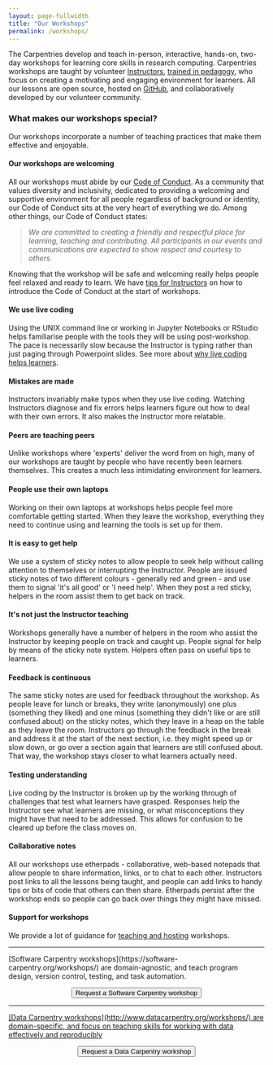 ```yaml
---
layout: page-fullwidth
title: "Our Workshops"
permalink: /workshops/
---
```


The Carpentries develop and teach in-person, interactive, hands-on, two-day workshops for learning core skills in research computing. Carpentries workshops are
taught by volunteer [Instructors](https://carpentries.org/instructors/), [trained in pedagogy](http://carpentries.github.io/instructor-training/), who focus on creating a motivating and engaging environment for learners. All our lessons are open source, hosted on
<a href="https://github.com/">GitHub</a>, and collaboratively developed by our volunteer community. 

### What makes our workshops special?

Our workshops incorporate a number of teaching practices that make them effective and enjoyable.

#### Our workshops are welcoming

All our workshops must abide by our [Code of Conduct](https://docs.carpentries.org/topic_folders/policies/code-of-conduct.html). As a community that values diversity and inclusivity, dedicated to providing a welcoming and supportive environment for all people regardless of background or identity, our Code of Conduct sits at the very heart of everything we do. Among other things, our Code of Conduct states:

> *We are committed to creating a friendly and respectful place for learning, teaching and contributing. All participants in our events and communications are expected to show respect and courtesy to others.*

Knowing that the workshop will be safe and welcoming really helps people feel relaxed and ready to learn. We have [tips for Instructors](https://docs.carpentries.org/topic_folders/hosts_instructors/instructor_tips.html#talking-about-the-code-of-conduct) on how to introduce the Code of Conduct at the start of workshops.

#### <i class="fas fa-terminal"></i> We use live coding

Using the UNIX command line or working in Jupyter Notebooks or RStudio helps familiarise people with the tools they will be using post-workshop. The pace is necessarily slow because the Instructor is typing rather than just paging through Powerpoint slides. See more about [why live coding helps learners](http://carpentries.github.io/instructor-training/15-live/index.html).

#### <i class="fas fa-exclamation-circle"></i> Mistakes are made

Instructors invariably make typos when they use live coding. Watching Instructors diagnose and fix errors helps learners figure out how to deal with their own errors. It also makes the Instructor more relatable.

#### <i class="fas fa-people-carry"></i> Peers are teaching peers

Unlike workshops where 'experts' deliver the word from on high, many of our workshops are taught by people who have recently been learners themselves. This creates a much less intimidating environment for learners.

#### <i class="fas fa-laptop"></i> People use their own laptops

Working on their own laptops at workshops helps people feel more comfortable getting started. When they leave the workshop, everything they need to continue using and learning the tools is set up for them.

#### <i class="fas fa-question"></i> It is easy to get help

We use a system of sticky notes to allow people to seek help without calling attention to themselves or interrupting the Instructor. People are issued sticky notes of two different colours - generally red and green - and use them to signal 'it's all good' or 'I need help'. When they post a red sticky, helpers in the room assist them to get back on track.

#### <i class="fas fa-users"></i> It's not just the Instructor teaching

Workshops generally have a number of helpers in the room who assist the Instructor by keeping people on track and caught up. People signal for help by means of the sticky note system. Helpers often pass on useful tips to learners.

#### <i class="fas fa-comments"></i> Feedback is continuous

The same sticky notes are used for feedback throughout the workshop. As people leave for lunch or breaks, they write (anonymously) one plus (something they liked) and one minus (something they didn't like or are still confused about) on the sticky notes, which they leave in a heap on the table as they leave the room. Instructors go through the feedback in the break and address it at the start of the next section, i.e. they might speed up or slow down, or go over a section again that learners are still confused about. That way, the workshop stays closer to what learners actually need.

#### <i class="fas fa-vial"></i> Testing understanding

Live coding by the Instructor is broken up by the working through of challenges that test what learners have grasped. Responses help the Instructor see what learners are missing, or what misconceptions they might have that need to be addressed. This allows for confusion to be cleared up before the class moves on.

#### <i class="fas fa-file-alt"></i> Collaborative notes

All our workshops use etherpads - collaborative, web-based notepads that allow people to share information, links, or to chat to each other. Instructors post links to all the lessons being taught, and people can add links to handy tips or bits of code that others can then share. Etherpads persist after the workshop ends so people can go back over things they might have missed.

#### <i class="fas fa-clipboard-list"></i> Support for workshops
  
We provide a lot of guidance for [teaching and hosting](https://docs.carpentries.org/topic_folders/hosts_instructors/index.html)  workshops.

<hr>

<p> [Software
Carpentry workshops](https://software-carpentry.org/workshops/) are domain-agnostic, and teach program design, version
control, testing, and task automation. </p>

<div align="center">
  <a href="https://software-carpentry.org/workshops/request/">
    <button class="btn">
      Request a Software Carpentry workshop
    </button>
</div>
  
  
<hr>
  
<p>[Data
Carpentry workshops](http://www.datacarpentry.org/workshops/) are domain-specific, and focus on teaching skills
for working with data effectively and reproducibly</p>

<div align="center">
  <a href="http://www.datacarpentry.org/workshops-host/">
    <button class="btn">
      Request a Data Carpentry workshop
    </button>
</div>


  
